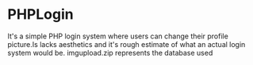 # PHPLogin
It's a simple PHP login system where users can change their profile picture.Is lacks aesthetics and it's rough estimate of what an actual login system would be.
imgupload.zip represents the database used

